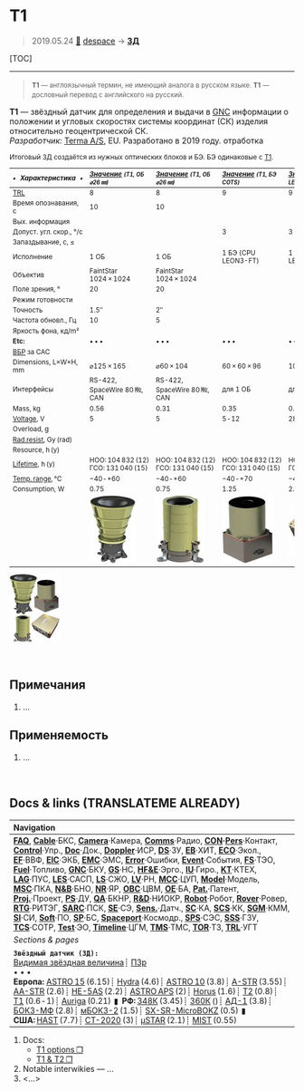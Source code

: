 # T1
> 2019.05.24 [🚀](../index/index.md) [despace](index.md) → **[ЗД](sensor.md)**

[TOC]

---

> <small>**T1** — англоязычный термин, не имеющий аналога в русском языке. **T1** — дословный перевод с английского на русский.</small>

**T1** — звёздный датчик для определения и выдачи в [GNC](gnc.md) информации о положении и угловых скоростях системы координат (СК) изделия относительно геоцентрической СК.  
*Разработчик:* [Terma A/S](zz_terma.md), EU. Разработано в 2019 году. отработка

<small>

Итоговый ЗД создаётся из нужных оптических блоков и БЭ. БЭ одинаковые с [T1](t1.md).

|*•    Характеристика    •*|*[Значение](si.md) <small>(T1, ОБ ⌀26 ㎜)</small>*|*[Значение](si.md) <small>(T1, ОБ ⌀26 ㎜)</small>*|*[Значение](si.md) <small>(T1, БЭ COTS)</small>*|*[Значение](si.md) <small>(T1, БЭ LEON3FT)</small>*|
|:--|:--|:--|:--|:--|
|[TRL](trl.md)|8|8|9|9|
|Время опознавания, с|10|10| | |
|Вых. информация| | | | |
|Допуст. угл. скор., °/с| | |3|3|
|Запаздывание, с, ≤| | | | |
|Исполнение|1 ОБ|1 ОБ|1 БЭ (CPU LEON3-FT)|1 БЭ (CPU LEON3-FT)|
|Объектив|FaintStar 1024 × 1024|FaintStar 1024 × 1024| | |
|Поле зрения, °|20|20| | |
|Режим готовности| | | | |
|Точность|1.5″|2″| | |
|Частота обновл., Гц|10|5| | |
|Яркость фона, кд/m²| | | | |
|**Etc:**|• • •|• • •|• • •|• • •|
|[ВБР](qa.md) за САС| | | | |
|Dimensions, L×W×H, mm|⌀125 × 165|⌀60 × 104|60 × 60 × 96|100 × 100 × 40|
|Интерфейсы|RS-422, SpaceWire 80 ㎒, CAN|RS-422, SpaceWire 80 ㎒, CAN|для 1 ОБ|для 2 ОБ|
|Mass, kg|0.56|0.31|0.35|0.45|
|[Voltage](voltage.md), V|5|5|5 ‑ 12|28 (20 ‑ 36)|
|Overload, g| | | | |
|[Rad.resist](ion_rad.md), Gy (rad)| | | | |
|Resource, h (y)| | | | |
|[Lifetime](lifetime.md), h (y)|НОО: 104 832 (12)<br> ГСО: 131 040 (15)|НОО: 104 832 (12)<br> ГСО: 131 040 (15)|НОО: 104 832 (12)<br> ГСО: 131 040 (15)|НОО: 104 832 (12)<br> ГСО: 131 040 (15)|
|[Temp. range](tcs.md), ℃|−40 ‑ +60|−40 ‑ +60|−40 ‑ +70|−40 ‑ +70|
|Consumption, W|0.75|0.75|1.25|2.5|
| |![](f/sensor/t/t1_pic_optics26.jpg)|![](f/sensor/t/t1_pic_optics18.jpg)|![](f/sensor/t/t1_pic_dp_cots.jpg)|![](f/sensor/t/t1_pic_dp_leon3ft.jpg)|

[![](f/sensor/t/t1_pic1_thumb.jpg)](f/sensor/t/t1_pic1.jpg)

</small>



<p style="page-break-after:always"> </p>

## Примечания
   1. …



## Применяемость
   1. …



<p style="page-break-after:always"> </p>

## Docs & links (TRANSLATEME ALREADY)
|Navigation|
|:--|
|**[FAQ](faq.md)**, **[Cable](cable.md)**·БКС, **[Camera](cam.md)**·Камера, **[Comms](comms.md)**·Радио, **[CON](contact.md)·[Pers](person.md)**·Контакт, **[Control](control.md)**·Упр., **[Doc](doc.md)**·Док., **[Doppler](doppler.md)**·ИСР, **[DS](ds.md)**·ЗУ, **[EB](eb.md)**·ХИТ, **[ECO](ecology.md)**·Экол., **[EF](ef.md)**·ВВФ, **[ElC](elc.md)**·ЭКБ, **[EMC](emc.md)**·ЭМС, **[Error](error.md)**·Ошибки, **[Event](event.md)**·События, **[FS](fs.md)**·ТЭО, **[Fuel](fuel.md)**·Топливо, **[GNC](gnc.md)**·БКУ, **[GS](scs.md)**·НС, **[HF&E](hfe.md)**·Эрго., **[IU](iu.md)**·Гиро., **[KT](kt.md)**·КТЕХ, **[LAG](lag.md)**·ПУC, **[LES](les.md)**·САСП, **[LS](ls.md)**·СЖО, **[LV](lv.md)**·РН, **[MCC](mcc.md)**·ЦУП, **[Model](model.md)**·Модель, **[MSC](sc.md)**·ПКА, **[N&B](nnb.md)**·БНО, **[NR](nr.md)**·ЯР, **[OBC](obc.md)**·ЦВМ, **[OE](oe.md)**·БА, **[Pat.](патент.md)**·Патент, **[Proj.](project.md)**·Проект, **[PS](ps.md)**·ДУ, **[QA](qa.md)**·БКНР, **[R&D](rnd.md)**·НИОКР, **[Robot](robotics.md)**·Робот, **[Rover](rover.md)**·Ровер, **[RTG](rtg.md)**·РИТЭГ, **[SARC](sarc.md)**·ПСК, **[SE](se.md)**·СЭ, **[Sens.](sensor.md)**·Датч., **[SC](sc.md)**·КА, **[SCS](scs.md)**·КК, **[SGM](sgm.md)**·КММ, **[SI](si.md)**·СИ, **[Soft](soft.md)**·ПО, **[SP](sp.md)**·БС, **[Spaceport](spaceport.md)**·Космодр., **[SPS](sps.md)**·СЭС, **[SSS](sss.md)**·ГЗУ, **[TCS](tcs.md)**·СОТР, **[Test](test.md)**·ЭО, **[Timeline](timeline.md)**·ЦГМ, **[TMS](tms.md)**·ТМС, **[TOR](tor.md)**·ТЗ, **[TRL](trl.md)**·УГТ|
|*Sections & pages*|
|**`Звёздный датчик (ЗД):`**<br> [Видимая звёздная величина](app_mag.md)┊ [ПЗр](fov.md)<br>• • •<br> **Европа:** [ASTRO 15](astro_15.md) (6.15)┊ [Hydra](hydra.md) (4.6)┊ [ASTRO 10](astro_10.md) (3.8)┊ [A-STR](a_str.md) (3.55)┊ [AA-STR](aa_str.md) (2.6)┊ [HE-5AS](he_5as.md) (2.2)┊ [ASTRO APS](astro_aps.md) (2)┊ [Horus](horus.md) (1.6)┊ [T2](t2.md) (0.8)┊ [T1](t1.md) (0.6 ‑ 1)┊ [Auriga](auriga.md) (0.21)  ▮  **РФ:** [348К](348k.md) (3.45)┊ [360К](360k.md) ()┊ [АД-1](ad_1.md) (3.8)┊ [БОКЗ-МФ](bokz_mf.md) (2.8)┊ [мБОКЗ-2](мбокз_2.md) (1.5)┊ [SX-SR-MicroBOKZ](sx_sr_microbokz.md) (0.5)  ▮  **США:** [HAST](hast.md) (7.7)┊ [CT-2020](ct_2020.md) (3)┊ [µSTAR](mustar.md) (2.1)┊ [MIST](mist.md) (0.55) |

   1. Docs:
      - [T1 options ❐](f/sensor/t/t1_two_pager_space_t1_star_tracker_options_a4.pdf)
      - [T1 & T2 ❐](f/sensor/t/t1_t2_star_tracker_rev2.pdf)
   1. Notable interwikies — …
   1. <…>
